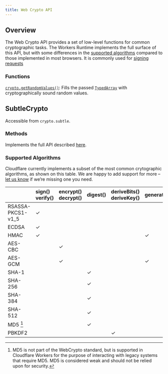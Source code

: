 ```yaml
---
title: Web Crypto API
---
```


## Overview

The Web Crypto API provides a set of low-level functions for common cryptographic tasks. The Workers Runtime implements the full surface of this API, but with some differences in the [supported algorithms](#supported-algorithms) compared to those implemented in most browsers. It is commonly used for [signing requests](../../how-it-works/signing-requests)

### Functions

[`crypto.getRandomValues()`](https://developer.mozilla.org/en-US/docs/Web/API/Crypto/getRandomValues): Fills the passed [`TypedArray`](https://developer.mozilla.org/en-US/docs/Web/JavaScript/Reference/Global_Objects/TypedArray) with cryptographically sound random values.

## SubtleCrypto

Accessible from `crypto.subtle`.

### Methods

Implements the full API described [here](https://developer.mozilla.org/en-US/docs/Web/API/SubtleCrypto#Methods).

### Supported Algorithms

Cloudflare currently implements a subset of the most common crytographic algorithms, as shown on this table. We are happy to add support for more – [let us know](https://community.cloudflare.com/c/developers/workers) if we’re missing one you need.

|                   | sign()<br>verify() | encrypt()<br>decrypt() | digest() | deriveBits()<br>deriveKey() | generateKey() | wrapKey()<br>unwrapKey() |
| :---------------- | :----------------- | :--------------------- | :------- | :-------------------------- | :------------ | :----------------------- |
| RSASSA-PKCS1-v1_5 | ✓                  |                        |          |                             |               |                          |
| ECDSA             | ✓                  |                        |          |                             |               |                          |
| HMAC              | ✓                  |                        |          |                             | ✓             |                          |
| AES-CBC           |                    | ✓                      |          |                             |               | ✓                        |
| AES-GCM           |                    | ✓                      |          |                             | ✓             | ✓                        |
| SHA-1             |                    |                        | ✓        |                             |               |                          |
| SHA-256           |                    |                        | ✓        |                             |               |                          |
| SHA-384           |                    |                        | ✓        |                             |               |                          |
| SHA-512           |                    |                        | ✓        |                             |               |                          |
| MD5 [^ 1]         |                    |                        | ✓        |                             |               |                          |
| PBKDF2            |                    |                        |          | ✓                           |               |                          |

[^1]: MD5 is not part of the WebCrypto standard, but is supported in Cloudflare Workers for the purpose of interacting with legacy systems that require MD5. MD5 is considered weak and should not be relied upon for security.
